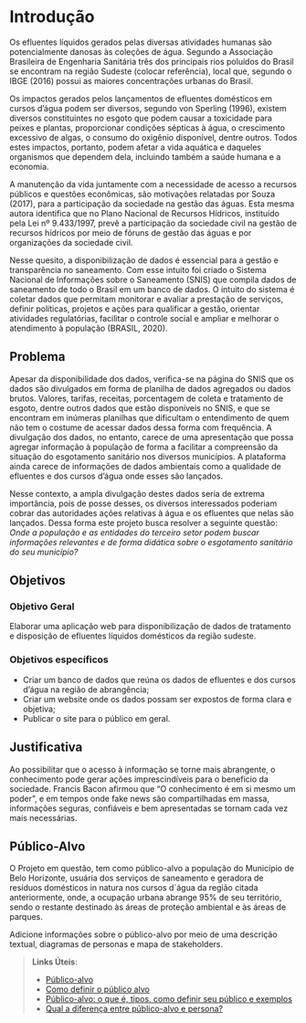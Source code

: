 # Introdução

Os efluentes líquidos gerados pelas diversas atividades humanas são potencialmente danosas às coleções de água. Segundo a Associação Brasileira de Engenharia Sanitária três dos principais rios poluídos do Brasil se encontram na região Sudeste (colocar referência), local que, segundo o IBGE (2016) possui as maiores concentrações urbanas do Brasil. 

Os impactos gerados pelos lançamentos de efluentes domésticos em cursos d’água podem ser diversos, segundo von Sperling (1996), existem diversos constituintes no esgoto que podem causar a toxicidade para peixes e plantas, proporcionar condições sépticas à água, o crescimento excessivo de algas, o consumo do oxigênio disponível, dentre outros. Todos estes impactos, portanto, podem afetar a vida aquática e daqueles organismos que dependem dela, incluindo também a saúde humana e a economia. 

A manutenção da vida juntamente com a necessidade de acesso a recursos públicos e questões econômicas, são motivações relatadas por Souza (2017), para a participação da sociedade na gestão das águas. Esta mesma autora identifica que no Plano Nacional de Recursos Hídricos, instituído pela Lei nº 9.433/1997, prevê a participação da sociedade civil na gestão de recursos hídricos por meio de fóruns de gestão das águas e por organizações da sociedade civil. 

Nesse quesito, a disponibilização de dados é essencial para a gestão e transparência no saneamento. Com esse intuito foi criado o Sistema Nacional de Informações sobre o Saneamento (SNIS) que compila dados de saneamento de todo o Brasil em um banco de dados. O intuito do sistema é coletar dados que permitam monitorar e avaliar a prestação de serviços, definir políticas, projetos e ações para qualificar a gestão, orientar atividades regulatórias, facilitar o controle social e ampliar e melhorar o atendimento à população (BRASIL, 2020). 

## Problema

Apesar da disponibilidade dos dados, verifica-se na página do SNIS que os dados são divulgados em forma de planilha de dados agregados ou dados brutos. Valores, tarifas, receitas, porcentagem de coleta e tratamento de esgoto, dentre outros dados que estão disponíveis no SNIS, e que se encontram em inúmeras planilhas que dificultam o entendimento de quem não tem o costume de acessar dados dessa forma com frequência. A divulgação dos dados, no entanto, carece de uma apresentação que possa agregar informação à população de forma a facilitar a compreensão da situação do esgotamento sanitário nos diversos municípios. A plataforma ainda carece de informações de dados ambientais como a qualidade de efluentes e dos cursos d’água onde esses são lançados. 

Nesse contexto, a ampla divulgação destes dados seria de extrema importância, pois de posse desses, os diversos interessados poderiam cobrar das autoridades ações relativas à água e os efluentes que nelas são lançados. Dessa forma este projeto busca resolver a seguinte questão: _Onde a população e as entidades do terceiro setor podem buscar informações relevantes e de forma didática sobre o esgotamento sanitário do seu município?_

## Objetivos

### Objetivo Geral

Elaborar uma aplicação web para disponibilização de dados de tratamento e disposição de efluentes líquidos domésticos da região sudeste. 

### Objetivos específicos 

- Criar um banco de dados que reúna os dados de efluentes e dos cursos d’água na região de abrangência; 
- Criar um website onde os dados possam ser expostos de forma clara e objetiva; 
- Publicar o site para o público em geral.

## Justificativa

Ao possibilitar que o acesso à informação se torne mais abrangente, o conhecimento pode gerar ações imprescindíveis para o benefício da sociedade. Francis Bacon afirmou que “O conhecimento é em si mesmo um poder”, e em tempos onde fake news são compartilhadas em massa, informações seguras, confiáveis e bem apresentadas se tornam cada vez mais necessárias.

## Público-Alvo

O Projeto em questão, tem como público-alvo a população do Município de Belo Horizonte, usuária dos serviços de saneamento e geradora de resíduos domésticos in natura nos cursos d´água da região citada anteriormente, onde, a ocupação urbana abrange 95% de seu território, sendo o restante destinado às áreas de proteção ambiental e às áreas de parques.

Adicione informações sobre o público-alvo por meio de uma descrição textual, diagramas de personas e mapa de stakeholders.

> **Links Úteis**:
> - [Público-alvo](https://blog.hotmart.com/pt-br/publico-alvo/)
> - [Como definir o público alvo](https://exame.com/pme/5-dicas-essenciais-para-definir-o-publico-alvo-do-seu-negocio/)
> - [Público-alvo: o que é, tipos, como definir seu público e exemplos](https://klickpages.com.br/blog/publico-alvo-o-que-e/)
> - [Qual a diferença entre público-alvo e persona?](https://rockcontent.com/blog/diferenca-publico-alvo-e-persona/)
